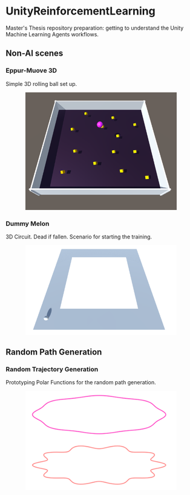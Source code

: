 # UnityReinforcementLearning
Master's Thesis repository preparation: getting to understand the Unity Machine Learning Agents workflows.

## Non-AI scenes 

### Eppur-Muove 3D
Simple 3D rolling ball set up. 

<div align = "center">
  <img  src = "figures/eppur_move_3D.png" width = "400" >
</div>
 
### Dummy Melon
3D Circuit. Dead if fallen. Scenario for starting the training. 

<div align = "center">
  <img  src = "figures/dummy_melon_1.png" width = "400" >
</div>


## Random Path Generation
### Random Trajectory Generation
Prototyping Polar Functions for the random path generation. 

<div align = "center">
  <img  src = "figures/path_prototype_1.png" width = "400" >
</div>



